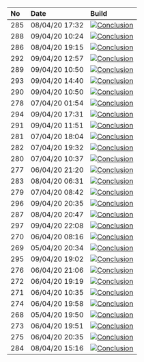 | No  | Date           | Build                                                                                                                                                                        |
| :-- | :------------- | :--------------------------------------------------------------------------------------------------------------------------------------------------------------------------- |
| 285 | 08/04/20 17:32 | [![Conclusion](https://img.shields.io/badge/build-pass-brightgreen)](https://github.com/e2e-boilerplate/webdriverio-typescript-ts-node-jasmine-expect/actions/runs/73912438) |
| 288 | 09/04/20 10:24 | [![Conclusion](https://img.shields.io/badge/build-pass-brightgreen)](https://github.com/e2e-boilerplate/webdriverio-typescript-ts-node-jasmine-expect/actions/runs/74481263) |
| 286 | 08/04/20 19:15 | [![Conclusion](https://img.shields.io/badge/build-pass-brightgreen)](https://github.com/e2e-boilerplate/webdriverio-typescript-ts-node-jasmine-expect/actions/runs/73966951) |
| 292 | 09/04/20 12:57 | [![Conclusion](https://img.shields.io/badge/build-pass-brightgreen)](https://github.com/e2e-boilerplate/webdriverio-typescript-ts-node-jasmine-expect/actions/runs/74588619) |
| 289 | 09/04/20 10:50 | [![Conclusion](https://img.shields.io/badge/build-pass-brightgreen)](https://github.com/e2e-boilerplate/webdriverio-typescript-ts-node-jasmine-expect/actions/runs/74498003) |
| 293 | 09/04/20 14:40 | [![Conclusion](https://img.shields.io/badge/build-pass-brightgreen)](https://github.com/e2e-boilerplate/webdriverio-typescript-ts-node-jasmine-expect/actions/runs/74658535) |
| 290 | 09/04/20 10:50 | [![Conclusion](https://img.shields.io/badge/build-pass-brightgreen)](https://github.com/e2e-boilerplate/webdriverio-typescript-ts-node-jasmine-expect/actions/runs/74498317) |
| 278 | 07/04/20 01:54 | [![Conclusion](https://img.shields.io/badge/build-pass-brightgreen)](https://github.com/e2e-boilerplate/webdriverio-typescript-ts-node-jasmine-expect/actions/runs/72427311) |
| 294 | 09/04/20 17:31 | [![Conclusion](https://img.shields.io/badge/build-pass-brightgreen)](https://github.com/e2e-boilerplate/webdriverio-typescript-ts-node-jasmine-expect/actions/runs/74767315) |
| 291 | 09/04/20 11:51 | [![Conclusion](https://img.shields.io/badge/build-pass-brightgreen)](https://github.com/e2e-boilerplate/webdriverio-typescript-ts-node-jasmine-expect/actions/runs/74543198) |
| 281 | 07/04/20 18:04 | [![Conclusion](https://img.shields.io/badge/build-pass-brightgreen)](https://github.com/e2e-boilerplate/webdriverio-typescript-ts-node-jasmine-expect/actions/runs/73075397) |
| 282 | 07/04/20 19:32 | [![Conclusion](https://img.shields.io/badge/build-pass-brightgreen)](https://github.com/e2e-boilerplate/webdriverio-typescript-ts-node-jasmine-expect/actions/runs/73118128) |
| 280 | 07/04/20 10:37 | [![Conclusion](https://img.shields.io/badge/build-pass-brightgreen)](https://github.com/e2e-boilerplate/webdriverio-typescript-ts-node-jasmine-expect/actions/runs/72771181) |
| 277 | 06/04/20 21:20 | [![Conclusion](https://img.shields.io/badge/build-pass-brightgreen)](https://github.com/e2e-boilerplate/webdriverio-typescript-ts-node-jasmine-expect/actions/runs/72305665) |
| 283 | 08/04/20 06:31 | [![Conclusion](https://img.shields.io/badge/build-pass-brightgreen)](https://github.com/e2e-boilerplate/webdriverio-typescript-ts-node-jasmine-expect/actions/runs/73467913) |
| 279 | 07/04/20 08:42 | [![Conclusion](https://img.shields.io/badge/build-fail-red)](https://github.com/e2e-boilerplate/webdriverio-typescript-ts-node-jasmine-expect/actions/runs/72685425)         |
| 296 | 09/04/20 20:35 | [![Conclusion](https://img.shields.io/badge/build-pass-brightgreen)](https://github.com/e2e-boilerplate/webdriverio-typescript-ts-node-jasmine-expect/actions/runs/74871334) |
| 287 | 08/04/20 20:47 | [![Conclusion](https://img.shields.io/badge/build-pass-brightgreen)](https://github.com/e2e-boilerplate/webdriverio-typescript-ts-node-jasmine-expect/actions/runs/74020877) |
| 297 | 09/04/20 22:08 | [![Conclusion](https://img.shields.io/badge/build-pass-brightgreen)](https://github.com/e2e-boilerplate/webdriverio-typescript-ts-node-jasmine-expect/actions/runs/74916997) |
| 270 | 06/04/20 08:16 | [![Conclusion](https://img.shields.io/badge/build-pass-brightgreen)](https://github.com/e2e-boilerplate/webdriverio-typescript-ts-node-jasmine-expect/actions/runs/71793061) |
| 269 | 05/04/20 20:34 | [![Conclusion](https://img.shields.io/badge/build-pass-brightgreen)](https://github.com/e2e-boilerplate/webdriverio-typescript-ts-node-jasmine-expect/actions/runs/71391644) |
| 295 | 09/04/20 19:02 | [![Conclusion](https://img.shields.io/badge/build-pass-brightgreen)](https://github.com/e2e-boilerplate/webdriverio-typescript-ts-node-jasmine-expect/actions/runs/74813823) |
| 276 | 06/04/20 21:06 | [![Conclusion](https://img.shields.io/badge/build-pass-brightgreen)](https://github.com/e2e-boilerplate/webdriverio-typescript-ts-node-jasmine-expect/actions/runs/72296049) |
| 272 | 06/04/20 19:19 | [![Conclusion](https://img.shields.io/badge/build-pass-brightgreen)](https://github.com/e2e-boilerplate/webdriverio-typescript-ts-node-jasmine-expect/actions/runs/72236444) |
| 271 | 06/04/20 10:35 | [![Conclusion](https://img.shields.io/badge/build-pass-brightgreen)](https://github.com/e2e-boilerplate/webdriverio-typescript-ts-node-jasmine-expect/actions/runs/71890194) |
| 274 | 06/04/20 19:58 | [![Conclusion](https://img.shields.io/badge/build-pass-brightgreen)](https://github.com/e2e-boilerplate/webdriverio-typescript-ts-node-jasmine-expect/actions/runs/72250046) |
| 268 | 05/04/20 19:50 | [![Conclusion](https://img.shields.io/badge/build-pass-brightgreen)](https://github.com/e2e-boilerplate/webdriverio-typescript-ts-node-jasmine-expect/actions/runs/71385224) |
| 273 | 06/04/20 19:51 | [![Conclusion](https://img.shields.io/badge/build-pass-brightgreen)](https://github.com/e2e-boilerplate/webdriverio-typescript-ts-node-jasmine-expect/actions/runs/72248743) |
| 275 | 06/04/20 20:35 | [![Conclusion](https://img.shields.io/badge/build-pass-brightgreen)](https://github.com/e2e-boilerplate/webdriverio-typescript-ts-node-jasmine-expect/actions/runs/72283035) |
| 284 | 08/04/20 15:16 | [![Conclusion](https://img.shields.io/badge/build-pass-brightgreen)](https://github.com/e2e-boilerplate/webdriverio-typescript-ts-node-jasmine-expect/actions/runs/73826856) |